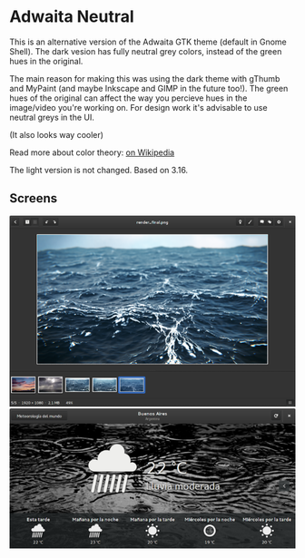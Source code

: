 # Adwaita Neutral

This is an alternative version of the Adwaita GTK theme (default in Gnome
Shell). The dark vesion has fully neutral grey colors, instead of the green hues in
the original.

The main reason for making this was using the dark theme with gThumb and MyPaint
(and maybe Inkscape and GIMP in the future too!). The green hues of the original
can affect the way you percieve hues in the image/video you're working on. For
design work it's advisable to use neutral greys in the UI. 

(It also looks way cooler)

Read more about color theory: [on
Wikipedia](http://en.wikipedia.org/wiki/Color_vision#Subjectivity_of_color_perception)

The light version is not changed. Based on 3.16.

## Screens
![gThumb](screens/gthumb.png)
![gThumb](screens/weather.png)


